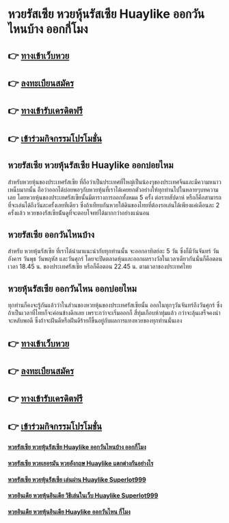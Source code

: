 # หวยรัสเซีย หวยหุ้นรัสเซีย Huaylike ออกวันไหนบ้าง ออกกี่โมง 

## 👉 [ทางเข้าเว็บหวย](https://bit.ly/3UfKEHW)
## 👉 [ลงทะเบียนสมัคร](https://bit.ly/3UfKEHW)
## 👉 [ทางเข้ารับเครดิตฟรี](https://bit.ly/3UfKEHW)
## 👉 [เข้าร่วมกิจกรรมโปรโมชั่น](https://bit.ly/3UfKEHW)

## หวยรัสเซีย หวยหุ้นรัสเซีย Huaylike ออกบ่อยไหม
สำหรับหวยหุ้นของประเทศรัสเซีย ที่ถือว่าเป็นประเทศที่ใหญ่เป็นน้องๆของประเทศจีนและมีความหนาวเหน็บมากนั้น ถือว่าออกได้บ่อยพอๆกับหวยหุ้นที่เราได้เคยยกตัวอย่างให้ทุกท่านไปในหลายๆบทความเลย โดยหวยหุ้นของประเทศรัสเซียนั้นมีตารางการออกทั้งหมด 5 ครั้ง ต่อรายสัปดาห์ หรือก็คือสามารถที่จะเล่นได้ถึงวันละครั้งเลยทีเดียว ซึ่งถ้าเทียบกันหวยใต้ดินของไทยที่ต้องรอเล่นได้เพียงแค่เดือนละ 2 ครั้งแล้ว หวยของรัสเซียน้ันดูที่จะตอบโจทย์ได้มากกว่าอย่างแน่นอน

## หวยรัสเซีย ออกวันไหนบ้าง
สำหรับ หวยหุ้นรัสเซีย ที่เราได้นำมาแนะนำกับทุกท่านนั้น จะออกอาทิตย์ละ 5 วัน ซึ่งก็มีวันจันทร์ วันอังคาร วันพุธ วันพฤหัส และวันศุกร์ โดยจะปิดตลาดหุ้นและออกผลรางวัลในเวลาเดียวกันนั่นก็คือตอนเวลา 18.45 น. ของประเทศรัสเซีย หรือก็คือตอน 22.45 น. ตามเวลาของประเทศไทย

## หวยหุ้นรัสเซีย ออกวันไหน ออกบ่อยไหม
ทุกท่านก็คงจะรู้กันแล้วว่าในส่วนของหวยหุ้นของประเทศรัสเซียนั้น ออกในทุกๆวันจันทร์ถึงวันศุกร์ ซึ่งถ้าเป็นเวลาที่ไทยก็จะค่อนข้างดึกเลย เพราะกว่าจะเริ่มออกก็ สี่ทุ่มเกือบห้าทุ่มแล้ว กว่าจะลุ้นเสร็จคงน่าจะหลับพอดี ซึ่งถ้าจะฝันดีหรือฝันดีร้ายก็ขึ้นอยู่กับผลการแทงหวยของทุกท่านนั่นเอง

## 👉 [ทางเข้าเว็บหวย](https://bit.ly/3UfKEHW)
## 👉 [ลงทะเบียนสมัคร](https://bit.ly/3UfKEHW)
## 👉 [ทางเข้ารับเครดิตฟรี](https://bit.ly/3UfKEHW)
## 👉 [เข้าร่วมกิจกรรมโปรโมชั่น](https://bit.ly/3UfKEHW)

#### [หวยรัสเซีย หวยหุ้นรัสเซีย Huaylike ออกวันไหนบ้าง ออกกี่โมง](https://atom.io/themes/หวยรัสเซีย%20หวยหุ้นรัสเซีย%20Huaylike%20ออกวันไหนบ้าง%20ออกกี่โมง)
#### [หวยรัสเซีย หวยเยอรมัน หวยอังกฤษ Huaylike แตกต่างกันอย่างไร](https://atom.io/themes/หวยรัสเซีย%20หวยเยอรมัน%20หวยอังกฤษ%20Huaylike%20แตกต่างกันอย่างไร)
#### [หวยรัสเซีย หวยหุ้นรัสเซีย เล่นผ่าน Huaylike Superlot999](https://atom.io/themes/หวยรัสเซีย%20หวยหุ้นรัสเซีย%20เล่นผ่าน%20Huaylike%20Superlot999)
#### [หวยอินเดีย หวยหุ้นอินเดีย วิธีเล่นในเว็บ Huaylike Superlot999](https://atom.io/themes/หวยอินเดีย%20หวยหุ้นอินเดีย%20วิธีเล่นในเว็บ%20Huaylike%20Superlot999)
#### [หวยอินเดีย หวยหุ้นอินเดีย Huaylike ออกวันไหน กี่โมง](https://atom.io/themes/หวยอินเดีย%20หวยหุ้นอินเดีย%20Huaylike%20ออกวันไหน%20กี่โมง)
